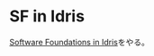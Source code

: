 # SF in Idris

[Software Foundations in Idris](https://github.com/idris-hackers/software-foundations#software-foundations-in-idris)をやる。
